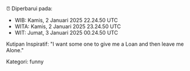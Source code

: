 ⏰ Diperbarui pada:
- WIB: Kamis, 2 Januari 2025 22.24.50 UTC
- WITA: Kamis, 2 Januari 2025 23.24.50 UTC
- WIT: Jumat, 3 Januari 2025 00.24.50 UTC

Kutipan Inspiratif:
"I want some one to give me a Loan and then leave me Alone."


Kategori: funny

